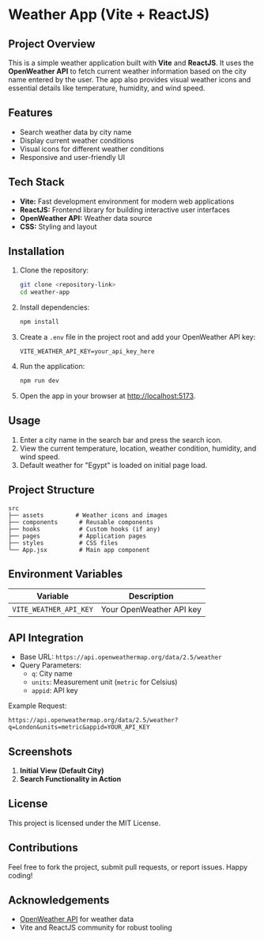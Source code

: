 # Weather App (Vite + ReactJS)

## Project Overview
This is a simple weather application built with **Vite** and **ReactJS**. It uses the **OpenWeather API** to fetch current weather information based on the city name entered by the user. The app also provides visual weather icons and essential details like temperature, humidity, and wind speed.

## Features
- Search weather data by city name
- Display current weather conditions
- Visual icons for different weather conditions
- Responsive and user-friendly UI

## Tech Stack
- **Vite:** Fast development environment for modern web applications
- **ReactJS:** Frontend library for building interactive user interfaces
- **OpenWeather API:** Weather data source
- **CSS:** Styling and layout

## Installation

1. Clone the repository:
    ```bash
    git clone <repository-link>
    cd weather-app
    ```

2. Install dependencies:
    ```bash
    npm install
    ```

3. Create a `.env` file in the project root and add your OpenWeather API key:
    ```env
    VITE_WEATHER_API_KEY=your_api_key_here
    ```

4. Run the application:
    ```bash
    npm run dev
    ```

5. Open the app in your browser at [http://localhost:5173](http://localhost:5173).

## Usage
1. Enter a city name in the search bar and press the search icon.
2. View the current temperature, location, weather condition, humidity, and wind speed.
3. Default weather for "Egypt" is loaded on initial page load.

## Project Structure
```
src
├── assets         # Weather icons and images
├── components      # Reusable components
├── hooks           # Custom hooks (if any)
├── pages           # Application pages
├── styles          # CSS files
└── App.jsx         # Main app component
```

## Environment Variables
| Variable           | Description              |
|--------------------|---------------------------|
| `VITE_WEATHER_API_KEY` | Your OpenWeather API key |

## API Integration
- Base URL: `https://api.openweathermap.org/data/2.5/weather`
- Query Parameters:
  - `q`: City name
  - `units`: Measurement unit (`metric` for Celsius)
  - `appid`: API key

Example Request:
```
https://api.openweathermap.org/data/2.5/weather?q=London&units=metric&appid=YOUR_API_KEY
```

## Screenshots
1. **Initial View (Default City)**
2. **Search Functionality in Action**

## License
This project is licensed under the MIT License.

## Contributions
Feel free to fork the project, submit pull requests, or report issues. Happy coding!

## Acknowledgements
- [OpenWeather API](https://openweathermap.org/) for weather data
- Vite and ReactJS community for robust tooling

